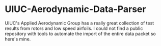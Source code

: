 # UIUC-Aerodynamic-Data-Parser
UIUC's Applied Aerodynamic Group has a really great collection of test results from rotors and low speed airfoils. I could not find a public repository with tools to automate the import of the entire data packet so here's mine.
